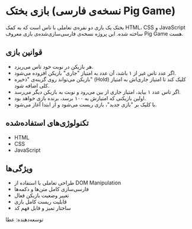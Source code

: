 # بازی بختک (نسخه‌ی فارسی Pig Game)

بختک یک بازی دو نفره‌ی تعاملی با تاس است که به کمک HTML، CSS و JavaScript ساخته شده. این پروژه نسخه‌ی فارسی‌سازی‌شده‌ی بازی معروف Pig Game هست.

## قوانین بازی

- هر بازیکن در نوبت خود تاس می‌ریزد.
- اگر عدد تاس غیر از ۱ باشد، آن عدد به امتیاز "جاری" بازیکن افزوده می‌شود.
- بازیکن می‌تواند روی گزینه‌ی "ذخیره" (Hold) کلیک کند تا امتیاز جاری‌اش به امتیاز کلی اضافه شود.
- اگر تاس عدد ۱ بیاید، امتیاز جاری از بین می‌رود و نوبت به بازیکن دیگر می‌رسد.
- اولین بازیکنی که امتیازش به ۱۰۰ برسد، برنده بازی خواهد بود.
- با کلیک بر "بازی جدید"، بازی ریست می‌شود و از ابتدا آغاز می‌شود.

## تکنولوژی‌های استفاده‌شده

- HTML
- CSS
- JavaScript

## ویژگی‌ها

- طراحی تعاملی با استفاده از DOM Manipulation
- فارسی‌سازی کامل متن‌ها و دکمه‌ها
- تغییر وضعیت بازیکن فعال
- قابلیت ریست کامل بازی
- ساختار تمیز و قابل فهم کد


توسعه‌دهنده: عطا
